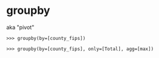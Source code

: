 # groupby

aka "pivot"

`>>> groupby(by=[county_fips])`

`>>> groupby(by=[county_fips], only=[Total], agg=[max])`